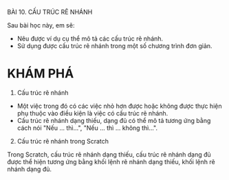 BÀI 10. CẤU TRÚC RẼ NHÁNH

Sau bài học này, em sẽ:
- Nêu được ví dụ cụ thể mô tả các cấu trúc rẽ nhánh.
- Sử dụng được cấu trúc rẽ nhánh trong một số chương trình đơn giản.

# KHÁM PHÁ

1. Cấu trúc rẽ nhánh

- Một việc trong đó có các việc nhỏ hơn được hoặc không được thực hiện phụ thuộc vào điều kiện là việc có cấu trúc rẽ nhánh.
- Cấu trúc rẽ nhánh dạng thiếu, dạng đủ có thể mô tả tương ứng bằng cách nói "Nếu ... thì...", "Nếu ... thì ... không thì...".

2. Cấu trúc rẽ nhánh trong Scratch

Trong Scratch, cấu trúc rẽ nhánh dạng thiếu, cấu trúc rẽ nhánh dạng đủ được thể hiện tương ứng bằng khối lệnh rẽ nhánh dạng thiếu, khối lệnh rẽ nhánh dạng đủ.
